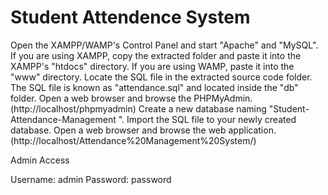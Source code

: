 # Student Attendence System
 
Open the XAMPP/WAMP's Control Panel and start "Apache" and "MySQL".
If you are using XAMPP, copy the extracted folder and paste it into the XAMPP's "htdocs" directory. If you are using WAMP, paste it into the "www" directory.
Locate the SQL file in the extracted source code folder. The SQL file is known as "attendance.sql" and located inside the "db" folder.
Open a web browser and browse the PHPMyAdmin. (http://localhost/phpmyadmin)
Create a new database naming "Student-Attendance-Management ".
Import the SQL file to your newly created database.
Open a web browser and browse the web application. (http://localhost/Attendance%20Management%20System/)

Admin Access

Username: admin
Password: password

